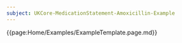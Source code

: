 ```yaml
---
subject: UKCore-MedicationStatement-Amoxicillin-Example
---
```

{{page:Home/Examples/ExampleTemplate.page.md}}